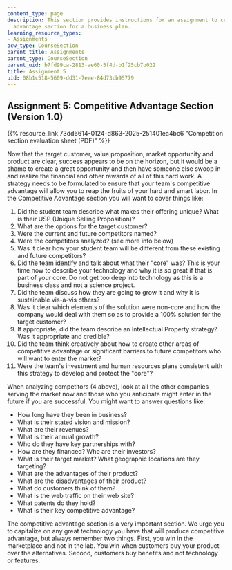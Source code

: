 ```yaml
---
content_type: page
description: This section provides instructions for an assignment to create a competitive
  advantage section for a business plan.
learning_resource_types:
- Assignments
ocw_type: CourseSection
parent_title: Assignments
parent_type: CourseSection
parent_uid: b7fd99ca-2813-ae60-5f4d-b1f25cb7b022
title: Assignment 5
uid: 08b1c518-5609-dd31-7eee-84d73cb95779
---
```


Assignment 5: Competitive Advantage Section (Version 1.0)
---------------------------------------------------------

{{% resource_link 73dd6614-0124-d863-2025-251401ea4bc6 "Competition section evaluation sheet (PDF)" %}}

Now that the target customer, value proposition, market opportunity and product are clear, success appears to be on the horizon, but it would be a shame to create a great opportunity and then have someone else swoop in and realize the financial and other rewards of all of this hard work. A strategy needs to be formulated to ensure that your team's competitive advantage will allow you to reap the fruits of your hard and smart labor. In the Competitive Advantage section you will want to cover things like:

1.  Did the student team describe what makes their offering unique? What is their USP (Unique Selling Proposition)?
2.  What are the options for the target customer?
3.  Were the current and future competitors named?
4.  Were the competitors analyzed? (see more info below)
5.  Was it clear how your student team will be different from these existing and future competitors?
6.  Did the team identify and talk about what their "core" was? This is your time now to describe your technology and why it is so great if that is part of your core. Do not get too deep into technology as this is a business class and not a science project.
7.  Did the team discuss how they are going to grow it and why it is sustainable vis-à-vis others?
8.  Was it clear which elements of the solution were non-core and how the company would deal with them so as to provide a 100% solution for the target customer?
9.  If appropriate, did the team describe an Intellectual Property strategy? Was it appropriate and credible?
10.  Did the team think creatively about how to create other areas of competitive advantage or significant barriers to future competitors who will want to enter the market?
11.  Were the team's investment and human resources plans consistent with this strategy to develop and protect the "core"?

When analyzing competitors (4 above), look at all the other companies serving the market now and those who you anticipate might enter in the future if you are successful. You might want to answer questions like:

*   How long have they been in business?
*   What is their stated vision and mission?
*   What are their revenues?
*   What is their annual growth?
*   Who do they have key partnerships with?
*   How are they financed? Who are their investors?
*   What is their target market? What geographic locations are they targeting?
*   What are the advantages of their product?
*   What are the disadvantages of their product?
*   What do customers think of them?
*   What is the web traffic on their web site?
*   What patents do they hold?
*   What is their key competitive advantage?

The competitive advantage section is a very important section. We urge you to capitalize on any great technology you have that will produce competitive advantage, but always remember two things. First, you win in the marketplace and not in the lab. You win when customers buy your product over the alternatives. Second, customers buy benefits and not technology or features.
